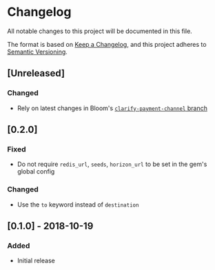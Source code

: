 # Changelog
All notable changes to this project will be documented in this file.

The format is based on [Keep a Changelog](https://keepachangelog.com/en/1.0.0/),
and this project adheres to [Semantic Versioning](https://semver.org/spec/v2.0.0.html).

## [Unreleased]
### Changed
- Rely on latest changes in Bloom's [`clarify-payment-channel` branch](https://github.com/stellar/ruby-stellar-sdk/pull/46)

## [0.2.0]
### Fixed
- Do not require `redis_url`, `seeds`, `horizon_url` to be set in the gem's global config

### Changed
- Use the `to` keyword instead of `destination`

## [0.1.0] - 2018-10-19
### Added
- Initial release
